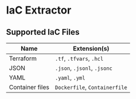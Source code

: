 # IaC Extractor

## Supported IaC Files

| Name            | Extension(s)                  |
| --------------- | ----------------------------- |
| Terraform       | `.tf`, `.tfvars`, `.hcl`      |
| JSON            | `.json`, `.jsonl`, `.jsonc`   |
| YAML            | `.yaml`, `.yml`               |
| Container files | `Dockerfile`, `Containerfile` |
